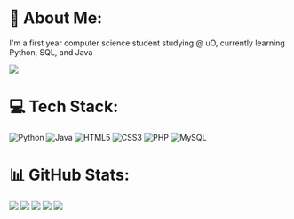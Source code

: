 # 💫 About Me:
I'm a first year computer science student studying @ uO, currently learning Python, SQL, and Java

![](https://komarev.com/ghpvc/?username=jhonsberg)

# 💻 Tech Stack:
![Python](https://img.shields.io/badge/Python-FFD43B?style=for-the-badge&logo=python&logoColor=blue) 
![Java](https://img.shields.io/badge/Java-ED8B00?style=for-the-badge&logo=openjdk&logoColor=white) 
![HTML5](https://img.shields.io/badge/HTML5-E34F26?style=for-the-badge&logo=html5&logoColor=white) 
![CSS3](https://img.shields.io/badge/CSS3-1572B6?style=for-the-badge&logo=css3&logoColor=white) 
![PHP](https://img.shields.io/badge/PHP-777BB4?style=for-the-badge&logo=php&logoColor=white) 
![MySQL](https://img.shields.io/badge/MySQL-005C84?style=for-the-badge&logo=mysql&logoColor=white)

# 📊 GitHub Stats:
![](http://github-profile-summary-cards.vercel.app/api/cards/profile-details?username=jhonsberger&theme=gruvbox)
![](http://github-profile-summary-cards.vercel.app/api/cards/repos-per-language?username=jhonsberger&theme=gruvbox)
![](http://github-profile-summary-cards.vercel.app/api/cards/most-commit-language?username=jhonsberger&theme=gruvbox)
![](http://github-profile-summary-cards.vercel.app/api/cards/stats?username=jhonsberger&theme=gruvbox)
![](http://github-profile-summary-cards.vercel.app/api/cards/productive-time?username=jhonsberger&theme=gruvbox&utcOffset=8)
